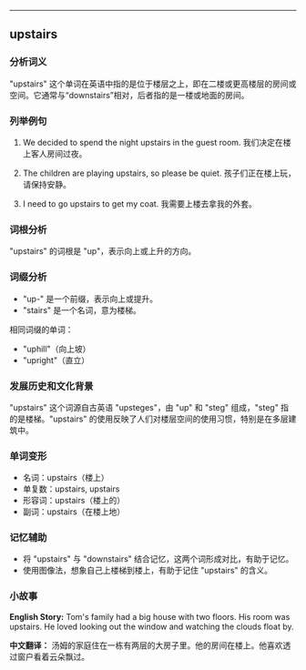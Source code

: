
---------------
## upstairs
### 分析词义
"upstairs" 这个单词在英语中指的是位于楼层之上，即在二楼或更高楼层的房间或空间。它通常与“downstairs”相对，后者指的是一楼或地面的房间。

### 列举例句
1. We decided to spend the night upstairs in the guest room.
   我们决定在楼上客人房间过夜。
   
2. The children are playing upstairs, so please be quiet.
   孩子们正在楼上玩，请保持安静。
   
3. I need to go upstairs to get my coat.
   我需要上楼去拿我的外套。

### 词根分析
"upstairs" 的词根是 "up"，表示向上或上升的方向。

### 词缀分析
- "up-" 是一个前缀，表示向上或提升。
- "stairs" 是一个名词，意为楼梯。

相同词缀的单词：
- "uphill"（向上坡）
- "upright"（直立）

### 发展历史和文化背景
"upstairs" 这个词源自古英语 "upsteges"，由 "up" 和 "steg" 组成，"steg" 指的是楼梯。"upstairs" 的使用反映了人们对楼层空间的使用习惯，特别是在多层建筑中。

### 单词变形
- 名词：upstairs（楼上）
- 单复数：upstairs, upstairs
- 形容词：upstairs（楼上的）
- 副词：upstairs（在楼上地）

### 记忆辅助
- 将 "upstairs" 与 "downstairs" 结合记忆，这两个词形成对比，有助于记忆。
- 使用图像法，想象自己上楼梯到楼上，有助于记住 "upstairs" 的含义。

### 小故事
**English Story:**
Tom's family had a big house with two floors. His room was upstairs. He loved looking out the window and watching the clouds float by.

**中文翻译：**
汤姆的家庭住在一栋有两层的大房子里。他的房间在楼上。他喜欢透过窗户看着云朵飘过。

